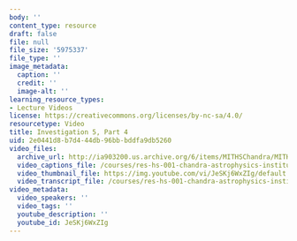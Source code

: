 ```yaml
---
body: ''
content_type: resource
draft: false
file: null
file_size: '5975337'
file_type: ''
image_metadata:
  caption: ''
  credit: ''
  image-alt: ''
learning_resource_types:
- Lecture Videos
license: https://creativecommons.org/licenses/by-nc-sa/4.0/
resourcetype: Video
title: Investigation 5, Part 4
uid: 2e0441d8-b7d4-44db-96bb-bddfa9db5260
video_files:
  archive_url: http://ia903200.us.archive.org/6/items/MITHSChandra/MITHS_chandra_5_04_300k.mp4
  video_captions_file: /courses/res-hs-001-chandra-astrophysics-institute/JeSKj6WxZIg_captions.webvtt
  video_thumbnail_file: https://img.youtube.com/vi/JeSKj6WxZIg/default.jpg
  video_transcript_file: /courses/res-hs-001-chandra-astrophysics-institute/JeSKj6WxZIg_transcript.pdf
video_metadata:
  video_speakers: ''
  video_tags: ''
  youtube_description: ''
  youtube_id: JeSKj6WxZIg
---
```

